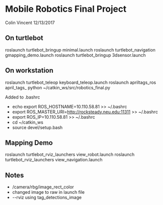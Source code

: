 # Mobile Robotics Final Project

Colin Vincent
12/13/2017

## On turtlebot

roslaunch turtlebot_bringup minimal.launch
roslaunch turtlebot_navigation gmapping_demo.launch
roslaunch turtlebot_bringup 3dsensor.launch

## On workstation

roslaunch turtlebot_teleop keyboard_teleop.launch
roslaunch apriltags_ros april_tags_
python ~/catkin_ws/src/robotics_final.py

Added to .bashrc
* echo export ROS_HOSTNAME=10.110.58.81 >> ~/.bashrc
* export ROS_MASTER_URI=http://rocksteady.neu.edu:11311 >> ~/.bashrc
* export ROS_IP=10.110.58.81 >> ~/.bashrc
* cd ~/catkin_ws
* source devel/setup.bash

## Mapping Demo

roslaunch turtlebot_rviz_launchers view_robot.launch
roslaunch turtlebot_rviz_launchers view_navigation.launch

## Notes
* /camera/rbg/image_rect_color
* changed image to raw in launch file
* --rviz using tag_detections_image